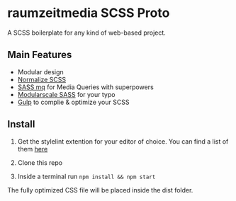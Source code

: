# raumzeitmedia SCSS Proto

A SCSS boilerplate for any kind of web-based project.

## Main Features

- Modular design
- [Normalize SCSS](https://github.com/JohnAlbin/normalize-scss)
- [SASS mq](https://github.com/sass-mq/sass-mq) for Media Queries with superpowers
- [Modularscale SASS](https://github.com/modularscale/modularscale-sass) for your typo
- [Gulp](https://gulpjs.com) to complie & optimize your SCSS

## Install

1. Get the stylelint extention for your editor of choice. You can find a list of them [here](https://github.com/stylelint/stylelint/blob/master/docs/user-guide/complementary-tools.md#editor-plugins)

2. Clone this repo

3. Inside a terminal run `npm install && npm start`

The fully optimized CSS file will be placed inside the dist folder.
